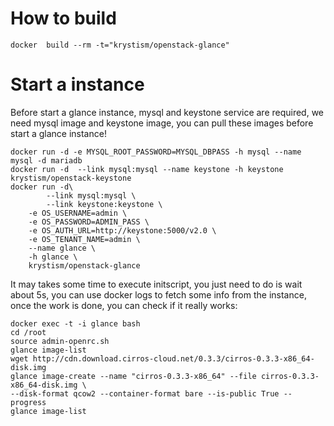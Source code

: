# How to build
```
docker  build --rm -t="krystism/openstack-glance"
```

# Start a instance
Before start a glance instance, mysql and keystone service are required, we need mysql image and 
keystone image, you can pull these images before start a glance instance! 
```
docker run -d -e MYSQL_ROOT_PASSWORD=MYSQL_DBPASS -h mysql --name mysql -d mariadb
docker run -d  --link mysql:mysql --name keystone -h keystone krystism/openstack-keystone
docker run -d\
      	--link mysql:mysql \
       	--link keystone:keystone \
	-e OS_USERNAME=admin \
	-e OS_PASSWORD=ADMIN_PASS \
	-e OS_AUTH_URL=http://keystone:5000/v2.0 \
	-e OS_TENANT_NAME=admin \
	--name glance \
	-h glance \
	krystism/openstack-glance
```
It may takes some time to execute initscript, you just need to do is wait about 5s, you can use docker logs to fetch
some info from the instance, once the work is done, you can check if it really works:
```
docker exec -t -i glance bash
cd /root
source admin-openrc.sh
glance image-list
wget http://cdn.download.cirros-cloud.net/0.3.3/cirros-0.3.3-x86_64-disk.img
glance image-create --name "cirros-0.3.3-x86_64" --file cirros-0.3.3-x86_64-disk.img \
--disk-format qcow2 --container-format bare --is-public True --progress
glance image-list
```
